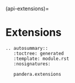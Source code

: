 (api-extensions)=

# Extensions

```{eval-rst}
.. autosummary::
   :toctree: generated
   :template: module.rst
   :nosignatures:

   pandera.extensions
```
